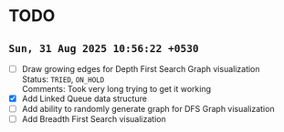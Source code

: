 
# TODO

## `Sun, 31 Aug 2025 10:56:22 +0530`

- [ ] Draw growing edges for Depth First Search Graph visualization  
    Status: `TRIED`, `ON_HOLD`  
    Comments: Took very long trying to get it working
- [x] Add Linked Queue data structure
- [ ] Add ability to randomly generate graph for DFS Graph visualization
- [ ] Add Breadth First Search visualization
